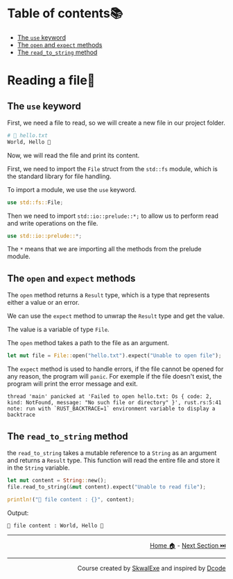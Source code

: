 # Table of contents📚

- [The `use` keyword](#the-use-keyword)
- [The `open` and `expect` methods](#the-open-and-expect-methods)
- [The `read_to_string` method](#the-read_to_string-method)

# Reading a file📖

## The `use` keyword

First, we need a file to read, so we will create a new file in our project folder.

```bash 
# 📄 hello.txt
World, Hello 👋
```

Now, we will read the file and print its content.

First, we need to import the `File` struct from the `std::fs` module, which is the standard library for file handling.

To import a module, we use the `use` keyword.

```rust
use std::fs::File;
```

Then we need to import `std::io::prelude::*;` to allow us to perform read and write operations on the file.

```rust
use std::io::prelude::*;
```

The `*` means that we are importing all the methods from the prelude module.

## The `open` and `expect` methods 

The `open` method returns a `Result` type, which is a type that represents either a value or an error.

We can use the `expect` method to unwrap the `Result` type and get the value.

The value is a variable of type `File`.

The `open` method takes a path to the file as an argument.

```rust
let mut file = File::open("hello.txt").expect("Unable to open file");
```

The `expect` method is used to handle errors, if the file cannot be opened for any reason, the program will `panic`. For exemple if the file doesn't exist, the program will print the error message and exit.

```
thread 'main' panicked at 'Failed to open hello.txt: Os { code: 2, kind: NotFound, message: "No such file or directory" }', rust.rs:5:41
note: run with `RUST_BACKTRACE=1` environment variable to display a backtrace
```

## The `read_to_string` method

the `read_to_string` takes a mutable reference to a `String` as an argument and returns a `Result` type. This function will read the entire file and store it in the `String` variable.

```rust
let mut content = String::new();
file.read_to_string(&mut content).expect("Unable to read file");

println!("📄 file content : {}", content);
```

Output:

```
📄 file content : World, Hello 👋
```


---

<p align="right"><a href="https://skwalexe.github.io/learn-rust/">Home 🏠</a> - <a href="../command-line-arguments">Next Section ⏭️</a></p>

---

<p align="right">Course created by <a href="https://github.com/SkwalExe/" target="_blank">SkwalExe</a> and inspired by <a href="https://www.youtube.com/watch?v=vOMJlQ5B-M0&list=PLVvjrrRCBy2JSHf9tGxGKJ-bYAN_uDCUL" target="_blank">Dcode</a></p>